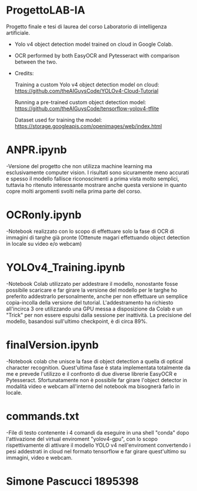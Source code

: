 # ProgettoLAB-IA
Progetto finale e tesi di laurea del corso Laboratorio di intelligenza artificiale.

- Yolo v4 object detection model trained on cloud in Google Colab.
- OCR performed by both EasyOCR and Pytesseract with comparison between the two.
- Credits:

    Training a custom Yolo v4 object detection model on cloud: https://github.com/theAIGuysCode/YOLOv4-Cloud-Tutorial
    
    Running a pre-trained custom object detection model: https://github.com/theAIGuysCode/tensorflow-yolov4-tflite
    
    Dataset used for training the model: https://storage.googleapis.com/openimages/web/index.html

# ANPR.ipynb
-Versione del progetto che non utilizza machine learning ma esclusivamente computer vision. I risultati sono sicuramente meno accurati e spesso il modello fallisce riconoscimenti a prima vista molto semplici, tuttavia ho ritenuto interessante mostrare anche questa versione in quanto copre molti argomenti svolti nella prima parte del corso.

# OCRonly.ipynb
-Notebook realizzato con lo scopo di effettuare solo la fase di OCR di immagini di targhe già pronte (Ottenute magari effettuando object detection in locale su video e/o webcam)

# YOLOv4_Training.ipynb
-Notebook Colab utilizzato per addestrare il modello, nonostante fosse possibile scaricare e far girare la versione del modello per le targhe ho preferito addestrarlo personalmente, anche per non effettuare un semplice copia-incolla della versione del tutorial. L'addestramento ha richiesto all'incirca 3 ore utilizzando una GPU messa a disposizione da Colab e un "Trick" per non essere espulsi dalla sessione per inattività. La precisione del modello, basandosi sull'ultimo checkpoint, è di circa 89%.

# finalVersion.ipynb
-Notebook colab che unisce la fase di object detection a quella di optical character recognition. Quest'ultima fase è stata implementata totalmente da me e prevede l'utilizzo e il confronto di due diverse librerie EasyOCR e Pytesseract. Sfortunatamente non è possibile far girare l'object detector in modalità video e webcam all'interno del notebook ma bisognerà farlo in locale.

# commands.txt
-File di testo contenente i 4 comandi da eseguire in una shell "conda" dopo l'attivazione del virtual enviroment "yolov4-gpu", con lo scopo rispettivamente di attivare il modello YOLO v4 nell'enviroment convertendo i pesi addestrati in cloud nel formato tensorflow e far girare quest'ultimo su immagini, video e webcam.


# Simone Pascucci 1895398
